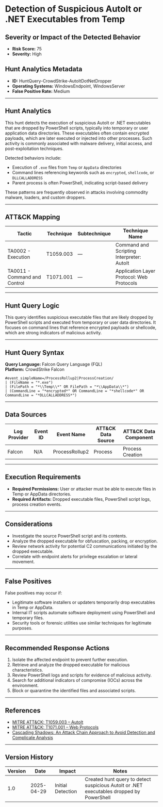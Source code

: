 # Detection of Suspicious AutoIt or .NET Executables from Temp

## Severity or Impact of the Detected Behavior
- **Risk Score:** 75
- **Severity:** High

## Hunt Analytics Metadata

- **ID:** HuntQuery-CrowdStrike-AutoItDotNetDropper
- **Operating Systems:** WindowsEndpoint, WindowsServer
- **False Positive Rate:** Medium

---

## Hunt Analytics

This hunt detects the execution of suspicious AutoIt or .NET executables that are dropped by PowerShell scripts, typically into temporary or user application data directories. These executables often contain encrypted payloads, which are later executed or injected into other processes. Such activity is commonly associated with malware delivery, initial access, and post-exploitation techniques.

Detected behaviors include:

- Execution of `.exe` files from `Temp` or `AppData` directories
- Command lines referencing keywords such as `encrypted`, `shellcode`, or `DLLCALLADDRESS`
- Parent process is often PowerShell, indicating script-based delivery

These patterns are frequently observed in attacks involving commodity malware, loaders, and custom droppers.

---

## ATT&CK Mapping

| Tactic                        | Technique   | Subtechnique | Technique Name                                         |
|------------------------------|-------------|--------------|--------------------------------------------------------|
| TA0002 - Execution            | T1059.003   | —            | Command and Scripting Interpreter: AutoIt              |
| TA0011 - Command and Control  | T1071.001   | —            | Application Layer Protocol: Web Protocols              |

---

## Hunt Query Logic

This query identifies suspicious executable files that are likely dropped by PowerShell scripts and executed from temporary or user data directories. It focuses on command lines that reference encrypted payloads or shellcode, which are strong indicators of malicious activity.

---

## Hunt Query Syntax

**Query Language:** Falcon Query Language (FQL)  
**Platform:** CrowdStrike Falcon

```fql
#event_simpleName=/ProcessRollup2|ProcessCreation/
| (FileName = "*.exe")
| (FilePath = "*\\Temp\\*" OR FilePath = "*\\AppData\\*")
| (CommandLine = "*encrypted*" OR CommandLine = "*shellcode*" OR CommandLine = "*DLLCALLADDRESS*")
```

---

## Data Sources

| Log Provider | Event ID | Event Name         | ATT&CK Data Source  | ATT&CK Data Component  |
|--------------|----------|--------------------|---------------------|------------------------|
| Falcon       | N/A      | ProcessRollup2     | Process             | Process Creation       |

---

## Execution Requirements

- **Required Permissions:** User or attacker must be able to execute files in Temp or AppData directories.
- **Required Artifacts:** Dropped executable files, PowerShell script logs, process creation events.

---

## Considerations

- Investigate the source PowerShell script and its contents.
- Analyze the dropped executable for obfuscation, packing, or encryption.
- Review network activity for potential C2 communications initiated by the dropped executable.
- Correlate with endpoint alerts for privilege escalation or lateral movement.

---

## False Positives

False positives may occur if:

- Legitimate software installers or updaters temporarily drop executables in Temp or AppData.
- Internal IT scripts automate software deployment using PowerShell and temporary files.
- Security tools or forensic utilities use similar techniques for legitimate purposes.

---

## Recommended Response Actions

1. Isolate the affected endpoint to prevent further execution.
2. Retrieve and analyze the dropped executable for malicious characteristics.
3. Review PowerShell logs and scripts for evidence of malicious activity.
4. Search for additional indicators of compromise (IOCs) across the environment.
5. Block or quarantine the identified files and associated scripts.

---

## References

- [MITRE ATT&CK: T1059.003 – AutoIt](https://attack.mitre.org/techniques/T1059/003/)
- [MITRE ATT&CK: T1071.001 – Web Protocols](https://attack.mitre.org/techniques/T1071/001/)
- [Cascading Shadows: An Attack Chain Approach to Avoid Detection and Complicate Analysis](https://unit42.paloaltonetworks.com/phishing-campaign-with-complex-attack-chain/#new_tab)


---

## Version History

| Version | Date       | Impact            | Notes                                                                                      |
|---------|------------|-------------------|--------------------------------------------------------------------------------------------|
| 1.0     | 2025-04-29 | Initial Detection | Created hunt query to detect suspicious AutoIt or .NET executables dropped by PowerShell    |

